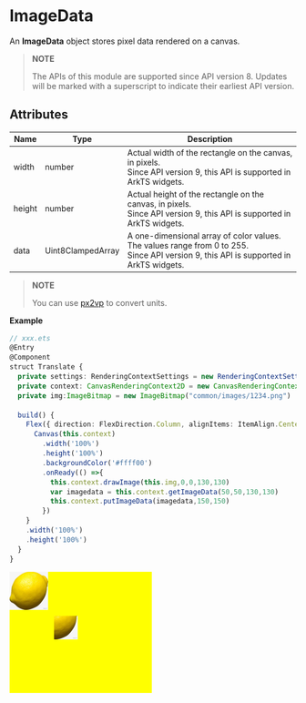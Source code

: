 # ImageData

An **ImageData** object stores pixel data rendered on a canvas.

>  **NOTE**
> 
> The APIs of this module are supported since API version 8. Updates will be marked with a superscript to indicate their earliest API version.



## Attributes

| Name| Type| Description|
| -------- | -------- | -------- |
| width | number | Actual width of the rectangle on the canvas, in pixels.<br>Since API version 9, this API is supported in ArkTS widgets.|
| height | number | Actual height of the rectangle on the canvas, in pixels.<br>Since API version 9, this API is supported in ArkTS widgets.|
| data | Uint8ClampedArray | A one-dimensional array of color values. The values range from 0 to 255.<br>Since API version 9, this API is supported in ArkTS widgets.|

>  **NOTE**
> 
> You can use [px2vp](ts-pixel-units.md) to convert units.

**Example**

  ```ts
  // xxx.ets
  @Entry
  @Component
  struct Translate {
    private settings: RenderingContextSettings = new RenderingContextSettings(true)
    private context: CanvasRenderingContext2D = new CanvasRenderingContext2D(this.settings)
    private img:ImageBitmap = new ImageBitmap("common/images/1234.png")

    build() {
      Flex({ direction: FlexDirection.Column, alignItems: ItemAlign.Center, justifyContent: FlexAlign.Center }) {
        Canvas(this.context)
          .width('100%')
          .height('100%')
          .backgroundColor('#ffff00')
          .onReady(() =>{
            this.context.drawImage(this.img,0,0,130,130)
            var imagedata = this.context.getImageData(50,50,130,130)
            this.context.putImageData(imagedata,150,150)
          })
      }
      .width('100%')
      .height('100%')
    }
  }
  ```

  ![en-us_image_000000127777780](figures/en-us_image_000000127777780.png)
